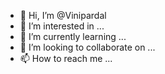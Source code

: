 - 👋 Hi, I’m @Vinipardal
- 👀 I’m interested in ...
- 🌱 I’m currently learning ...
- 💞️ I’m looking to collaborate on ...
- 📫 How to reach me ...

<!---
Vinipardal/Vinipardal is a ✨ special ✨ repository because its `README.md` (this file) appears on your GitHub profile.
You can click the Preview link to take a look at your changes.
--->
